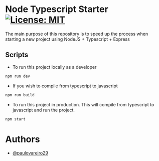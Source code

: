 # Node Typescript Starter [![License: MIT](https://img.shields.io/badge/License-MIT-yellow.svg)](https://opensource.org/licenses/MIT)

The main purpose of this repository is to speed up the process when starting a new project using NodeJS + Typescript + Express

## Scripts

- To run this project locally as a developer

```sh
npm run dev
```

- If you wish to compile from typescript to javascript

```sh
npm run build
```

- To run this project in production. This will compile from typescript to javascript and run the project.

```sh
npm start
```

# Authors

- [@paulovareiro29](https://github.com/paulovareiro29)
